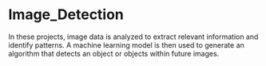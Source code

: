 # Image_Detection
In these projects, image data is analyzed to extract relevant information and identify patterns. A machine learning model is then used to generate an algorithm that detects an object or objects within future images.
